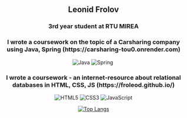 <div id="header" align="center">
  <h2>Leonid Frolov</h2> 
  <h3>3rd year student at RTU MIREA</h3>
  <h3>I wrote a coursework on the topic of a Carsharing company using Java, Spring (https://carsharing-tou0.onrender.com)</h3>
  
  ![Java](https://img.shields.io/badge/java-%23ED8B00.svg?style=for-the-badge&logo=openjdk&logoColor=white) ![Spring](https://img.shields.io/badge/spring-%236DB33F.svg?style=for-the-badge&logo=spring&logoColor=white) <img alt="" title="" src="https://img.shields.io/badge/PostgreSQL-316192?style=for-the-badge&logo=postgresql&logoColor=white"/></a>

  <h3>I wrote a coursework - an internet-resource about relational databases in HTML, CSS, JS (https://froleod.github.io/)</h3>
  
  ![HTML5](https://img.shields.io/badge/html5-%23E34F26.svg?style=for-the-badge&logo=html5&logoColor=white) ![CSS3](https://img.shields.io/badge/css3-%231572B6.svg?style=for-the-badge&logo=css3&logoColor=white) ![JavaScript](https://img.shields.io/badge/javascript-%23323330.svg?style=for-the-badge&logo=javascript&logoColor=%23F7DF1E)
  
  [![Top Langs](https://github-readme-stats.vercel.app/api/top-langs/?username=froleod&layout=compact&theme=nord)](https://github.com/froleod/github-readme-stats)
</div>



